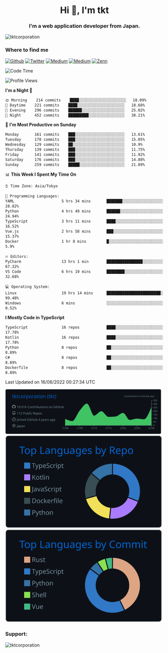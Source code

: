 <h1 align="center">Hi 👋, I'm tkt</h1>
<h3 align="center">I'm a web application developer from Japan.</h3>

<p align="left"> <img src="https://komarev.com/ghpvc/?username=tktcorporation&label=Profile%20views&color=0e75b6&style=flat" alt="tktcorporation" /> </p>

<h3>Where to find me</h3>
<p>
<a href="https://github.com/tktcorporation" target="_blank"><img alt="Github" src="https://img.shields.io/badge/GitHub-%2312100E.svg?&style=for-the-badge&logo=Github&logoColor=white" /></a>
<a href="https://twitter.com/tktcorporation" target="_blank"><img alt="Twitter" src="https://img.shields.io/badge/twitter-%231DA1F2.svg?&style=for-the-badge&logo=twitter&logoColor=white" /></a>
<a href="https://www.linkedin.com/in/tktcorporation" target="_blank"><img alt="Medium" src="https://img.shields.io/badge/linkdin-0a66c2.svg?&style=for-the-badge&logo=linkedin&logoColor=white" /></a>
<a href="https://qiita.com/tktcorporation" target="_blank"><img alt="Medium" src="https://img.shields.io/badge/qiita-55C500.svg?&style=for-the-badge&logo=qiita&logoColor=white" /></a>
<a href="https://zenn.dev/tktcorporation" target="_blank"><img alt="Zenn" src="https://img.shields.io/badge/Zenn-3EA8FF.svg?&style=for-the-badge&logo=Zenn&logoColor=white" /></a>
</p>
  
<!--START_SECTION:waka-->
![Code Time](http://img.shields.io/badge/Code%20Time-317%20hrs%2029%20mins-blue)

![Profile Views](http://img.shields.io/badge/Profile%20Views-3-blue)

**I'm a Night 🦉** 

```text
🌞 Morning    214 commits    ████░░░░░░░░░░░░░░░░░░░░░   18.09% 
🌆 Daytime    221 commits    ████░░░░░░░░░░░░░░░░░░░░░   18.68% 
🌃 Evening    296 commits    ██████░░░░░░░░░░░░░░░░░░░   25.02% 
🌙 Night      452 commits    █████████░░░░░░░░░░░░░░░░   38.21%

```
📅 **I'm Most Productive on Sunday** 

```text
Monday       161 commits    ███░░░░░░░░░░░░░░░░░░░░░░   13.61% 
Tuesday      178 commits    ███░░░░░░░░░░░░░░░░░░░░░░   15.05% 
Wednesday    129 commits    ██░░░░░░░░░░░░░░░░░░░░░░░   10.9% 
Thursday     139 commits    ███░░░░░░░░░░░░░░░░░░░░░░   11.75% 
Friday       141 commits    ███░░░░░░░░░░░░░░░░░░░░░░   11.92% 
Saturday     176 commits    ███░░░░░░░░░░░░░░░░░░░░░░   14.88% 
Sunday       259 commits    █████░░░░░░░░░░░░░░░░░░░░   21.89%

```


📊 **This Week I Spent My Time On** 

```text
⌚︎ Time Zone: Asia/Tokyo

💬 Programming Languages: 
YAML                     5 hrs 34 mins       ███████░░░░░░░░░░░░░░░░░░   28.82% 
Python                   4 hrs 49 mins       ██████░░░░░░░░░░░░░░░░░░░   24.94% 
TypeScript               3 hrs 11 mins       ████░░░░░░░░░░░░░░░░░░░░░   16.52% 
Vue.js                   2 hrs 58 mins       ███░░░░░░░░░░░░░░░░░░░░░░   15.37% 
Docker                   1 hr 8 mins         █░░░░░░░░░░░░░░░░░░░░░░░░   5.9%

🔥 Editors: 
PyCharm                  13 hrs 1 min        ████████████████░░░░░░░░░   67.32% 
VS Code                  6 hrs 19 mins       ████████░░░░░░░░░░░░░░░░░   32.68%

💻 Operating System: 
Linux                    19 hrs 14 mins      ████████████████████████░   99.48% 
Windows                  6 mins              ░░░░░░░░░░░░░░░░░░░░░░░░░   0.52%

```

**I Mostly Code in TypeScript** 

```text
TypeScript               16 repos            ████░░░░░░░░░░░░░░░░░░░░░   17.78% 
Kotlin                   16 repos            ████░░░░░░░░░░░░░░░░░░░░░   17.78% 
Python                   8 repos             ██░░░░░░░░░░░░░░░░░░░░░░░   8.89% 
C#                       8 repos             ██░░░░░░░░░░░░░░░░░░░░░░░   8.89% 
Dockerfile               8 repos             ██░░░░░░░░░░░░░░░░░░░░░░░   8.89%

```



 Last Updated on 16/06/2022 00:27:34 UTC
<!--END_SECTION:waka-->

[![](https://raw.githubusercontent.com/tktcorporation/tktcorporation/master/profile-summary-card-output/github_dark/0-profile-details.svg)](https://github.com/vn7n24fzkq/github-profile-summary-cards)
[![](https://raw.githubusercontent.com/tktcorporation/tktcorporation/master/profile-summary-card-output/github_dark/1-repos-per-language.svg)](https://github.com/vn7n24fzkq/github-profile-summary-cards) [![](https://raw.githubusercontent.com/tktcorporation/tktcorporation/master/profile-summary-card-output/github_dark/2-most-commit-language.svg)](https://github.com/vn7n24fzkq/github-profile-summary-cards)

<h3 align="left">Support:</h3>
<p><a href="https://www.buymeacoffee.com/tktcorporation"> <img align="left" src="https://cdn.buymeacoffee.com/buttons/v2/default-yellow.png" height="50" width="210" alt="tktcorporation" /></a></p><br><br>
